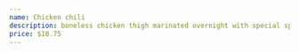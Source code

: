 ```yaml
---
name: Chicken chili
description: boneless chicken thigh marinated overnight with special spices & egg then sautéed with bell peppers, onions, tomato with sweet chili sauce & soy sauce.
price: $18.75
---
```

